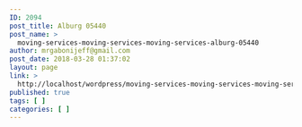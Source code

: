 ```yaml
---
ID: 2094
post_title: Alburg 05440
post_name: >
  moving-services-moving-services-moving-services-alburg-05440
author: mrgabonijeff@gmail.com
post_date: 2018-03-28 01:37:02
layout: page
link: >
  http://localhost/wordpress/moving-services-moving-services-moving-services-alburg-05440/
published: true
tags: [ ]
categories: [ ]
---
```

